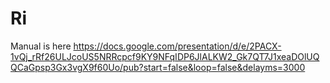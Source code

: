 # Ri
Manual is here
https://docs.google.com/presentation/d/e/2PACX-1vQj_rRf26ULJcoUS5NRRcpcf9KY9NFqIDP6JlALKW2_Gk7QT7J1xeaDOlUQQCaGpsp3Gx3vgX9f60Uo/pub?start=false&loop=false&delayms=3000
